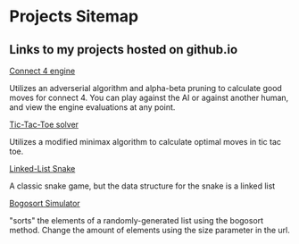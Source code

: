 # Projects Sitemap

## Links to my projects hosted on github.io

[Connect 4 engine](Connect4)

Utilizes an adverserial algorithm and alpha-beta pruning to calculate good moves for connect 4. You can play against the AI or against another human, and view the engine evaluations at any point.

[Tic-Tac-Toe solver](TicTacToe)

Utilizes a modified minimax algorithm to calculate optimal moves in tic tac toe.

[Linked-List Snake](Snake)

A classic snake game, but the data structure for the snake is a linked list

[Bogosort Simulator](bogosort-javascript/?size=8)

"sorts" the elements of a randomly-generated list using the bogosort method. Change the amount of elements using the size parameter in the url.
